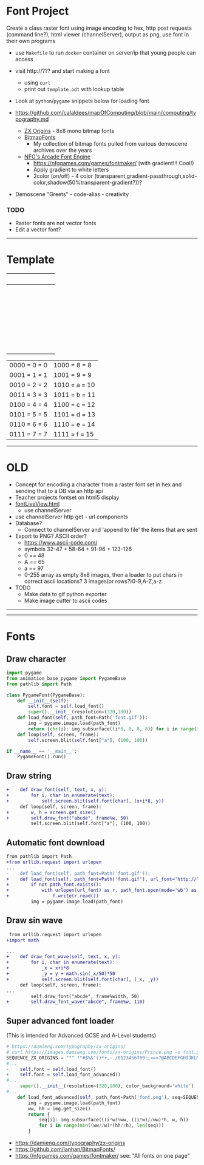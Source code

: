 Font Project
============

Create a class raster font using image encoding to hex, http post requests (command line?), html viewer (channelServer), output as png, use font in their own programs

* use `Makefile` to run `docker` container on server/ip that young people can access
* visit http://??? and start making a font
  * using `curl`
  * print out `template.odt` with lookup table
* Look at `python`/`pygame` snippets below for loading font

* https://github.com/calaldees/mapOfComputing/blob/main/computing/typography.md
    * [ZX Origins](https://damieng.com/typography/zx-origins) - 8x8 mono bitmap fonts
    * [BitmapFonts](https://github.com/ianhan/BitmapFonts/blob/main/README.md)
        * My collection of bitmap fonts pulled from various demoscene archives over the years
    * [NFG's Arcade Font Engine](https://nfggames.com/games/fontmaker/lister.php)
        * https://nfggames.com/games/fontmaker/ (with gradient!!! Cool!)
        * Apply gradient to white letters
        * 2color (on/off) - 4 color (transparent,gradient-passthrough,solid-color,shadow(50%transparent-gradient?))?
* Demoscene "Greets" - code-alias - creativity

### TODO
* Raster fonts are not vector fonts
* Edit a vector font?

---

Template
========

|<br>| | | | | | | |
|-|-|-|-|-|-|-|-|
|<br>| | | | | | | |
|<br>| | | | | | | |
|<br>| | | | | | | |
|<br>| | | | | | | |
|<br>| | | | | | | |
|<br>| | | | | | | |
|<br>| | | | | | | |

| | |
|-|-|
0000 = 0 = 0 | 1000 = 8 = 8
0001 = 1 = 1 | 1001 = 9 = 9
0010 = 2 = 2 | 1010 = a = 10
0011 = 3 = 3 | 1011 = b = 11
0100 = 4 = 4 | 1100 = c = 12
0101 = 5 = 5 | 1101 = d = 13
0110 = 6 = 6 | 1110 = e = 14
0111 = 7 = 7 | 1111 = f = 15


---

OLD
===
* Concept for encoding a character from a raster font set in hex and sending that to a DB via an http api
* Teacher projects fontset on html5 display
* [fontLiveView.html](./fontLiveView.html)
    * use channelServer
* use channelServer http get - url components
* Database?
    * Connect to channelServer and 'append to file' the items that are sent
* Export to PNG? ASCII order?
    * https://www.ascii-code.com/
    * symbols 32-47 + 58-64 + 91-96 + 123-126
    * 0 == 48
    * A == 65
    * a == 97
    * 0-255 array as empty 8x8 images, then a loader to put chars in correct ascii locations? 3 images(or rows?)0-9,A-Z,a-z
* TODO
    * Make data to gif python exporter
    * Make image cutter to ascii codes



<style>
@media print {
    hr {display: none;}
    h1 {page-break-before: always;}
    h1:first-of-type {page-break-before: avoid;}
}
pre[class*="language-"] {background-color: #e7e7e7; border: 1px grey solid;} /* code blocks print visibly on paper*/
.token.inserted {font-weight: bolder; color: green;}
.token.deleted {text-decoration: line-through; color: red;}
</style>

---
<hr style="page-break-after: always;"/>

Fonts
=====

Draw character
--------------

```python
import pygame
from animation_base_pygame import PygameBase
from pathlib import Path

class PygameFont(PygameBase):
    def __init__(self):
        self.font = self.load_font()
        super().__init__(resolution=(320,180))
    def load_font(self, path_font=Path('font.gif')):
        img = pygame.image.load(path_font)
        return {chr(i): img.subsurface((i*8, 0, 8, 8)) for i in range(img.get_width()//8)}
    def loop(self, screen, frame):
        self.screen.blit(self.font["a"], (100, 100))

if __name__ == '__main__':
    PygameFont().run()
```

Draw string
-----------

```diff
+    def draw_font(self, text, x, y):
+        for i, char in enumerate(text):
+            self.screen.blit(self.font[char], (x+i*8, y))
     def loop(self, screen, frame):
+        w, h = screen.get_size()
+        self.draw_font("abcde", frame%w, 50)
         self.screen.blit(self.font["a"], (100, 100))
```

Automatic font download
-----------------------

```diff
from pathlib import Path
+from urllib.request import urlopen
...
-    def load_font(self, path_font=Path('font.gif')):
+    def load_font(self, path_font=Path('font.gif'), url_font='http://localhost:8000/static/font.gif'):
+        if not path_font.exists():
+            with urlopen(url_font) as r, path_font.open(mode='wb') as f:
+                f.write(r.read())
         img = pygame.image.load(path_font)
```

Draw sin wave
-------------

```diff
 from urllib.request import urlopen
+import math

...
+    def draw_font_wave(self, text, x, y):
+        for i, char in enumerate(text):
+            _x = x+i*8
+            _y = y + math.sin(_x/50)*50
+            self.screen.blit(self.font[char], (_x, _y))
     def loop(self, screen, frame):
...
         self.draw_font("abcde", frame%width, 50)
+        self.draw_font_wave("abcde", frame%w, 110)
```

Super advanced font loader
--------------------------

(This is intended for Advanced GCSE and A-Level students)

```python
# https://damieng.com/typography/zx-origins/
# curl https://images.damieng.com/fonts/zx-origins/Prince.png -o font.png
SEQUENCE_ZX_ORIGINS = """ !"#$%&'()*+,-./0123456789:;<=>?@ABCDEFGHIJKLMNOPQRSTUVWXYZ[\]^_£abcdefghijklmnopqrstuvwxyz{|}~©"""
#...
-    self.font = self.load_font()
+    self.font = self.load_font_advanced()
#...
     super().__init__(resolution=(320,180), color_background='white')
#...
    def load_font_advanced(self, path_font=Path('font.png'), seq=SEQUENCE_ZX_ORIGINS, w=8, h=8):
        img = pygame.image.load(path_font)
        ww, hh = img.get_size()
        return {
            seq[i]: img.subsurface(((i*w)%ww, ((i*w)//ww)*h, w, h))
            for i in range(min((ww//w)*(hh//h), len(seq)))
        }
```

* https://damieng.com/typography/zx-origins
* https://github.com/ianhan/BitmapFonts/
* https://nfggames.com/games/fontmaker/ see: "All fonts on one page"
